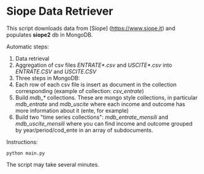 # Siope Data Retriever
This script downloads data from [Siope] (https://www.siope.it) and populates **siope2** db in MongoDB.

Automatic steps:

1. Data retrieval
2. Aggregation of csv files _ENTRATE*.csv_ and _USCITE*.csv_ into *ENTRATE.CSV* and *USCITE.CSV*
3. Three steps in MongoDB:
  1. Each row of each csv file is insert as document in the collection corresponding (example of collection: *csv_entrate*)
  2. Build *mdb_\** collections. These are mongo style collections, in particular *mdb_entrate* and *mdb_uscite* where each income and outcome has more information about it (ente, for example)
  3. Build two "time series collections": *mdb_entrate_mensili* and *mdb_uscite_mensili* where you can find income and outcome grouped by year/period/cod_ente in an array of subdocuments.
  
Instructions:

    python main.py
    
The script may take several minutes.
